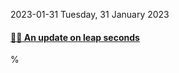 2023-01-31 Tuesday, 31 January 2023

#### [🔗⏰ An update on leap seconds](https://dotat.at/@/2022-12-04-leap-seconds.html)

%
